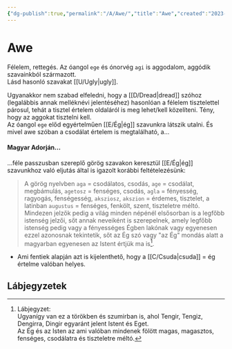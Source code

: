 ```yaml
---
{"dg-publish":true,"permalink":"/A/Awe/","title":"Awe","created":"2023-10-19T05:40","updated":"2024-10-23T18:59"}
---
```



# Awe

Félelem, rettegés. Az óangol `ege` és ónorvég `agi` is aggodalom, aggódik szavainkból származott.  
Lásd hasonló szavakat [[U/Ugly\|ugly]].  

Ugyanakkor nem szabad elfeledni, hogy a [[D/Dread\|dread]] szóhoz (legalábbis annak melléknévi jelentéséhez) hasonlóan a félelem tisztelettel párosul, tehát a tisztel értelem oldaláról is meg lehet/kell közelíteni. Tény, hogy az aggokat tisztelni kell.  
Az óangol `ege` előd egyértelműen [[E/Ég\|ég]] szavunkra látszik utalni. És mivel awe szóban a csodálat értelem is megtalálható, a...

#### Magyar Adorján...

...féle passzusban szereplő görög szavakon keresztül [[E/Ég\|ég]] szavunkhoz való eljutás által is igazolt korábbi feltételezésünk:  
> A görög nyelvben `aga` = csodálatos, csodás, `age` = csodálat, megbámulás, `agetosz` = fenséges, csodás, `agla` = fényesség, ragyogás, fenségesség, `aksziosz`, `akszion` = érdemes, tisztelet, a latinban `augustus` = fenséges, fenkölt, szent, tiszteletre méltó. Mindezen jelzők pedig a világ minden népénél elsősorban is a legfőbb istenség jelzői, sőt annak neveiként is szerepelnek, amely legfőbb istenség pedig vagy a fényességes Égben lakónak vagy egyenesen ezzel azonosnak tekintetik, sőt az Ég szó vagy "az Ég" mondás alatt a magyarban egyenesen az Istent értjük ma is[^1].  
- Ami fentiek alapján azt is kijelenthető, hogy a [[C/Csuda\|csuda]] = ég értelme valóban helyes.

## Lábjegyzetek

[^1]: Lábjegyzet:  
Ugyanígy van ez a törökben és szumirban is, ahol Tengir, Tengiz, Dengirra, Dingir egyaránt jelent Istent és Eget.  
Az Ég és az Isten az ami valóban mindenek fölött magas, magasztos, fenséges, csodálatra és tiszteletre méltó.  